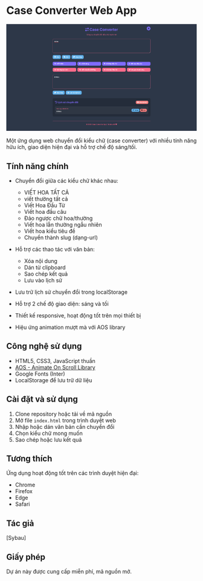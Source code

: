 # Case Converter Web App

![Case Converter Screenshot](./Screenshot.png)

Một ứng dụng web chuyển đổi kiểu chữ (case converter) với nhiều tính năng hữu ích, giao diện hiện đại và hỗ trợ chế độ sáng/tối.

## Tính năng chính

- Chuyển đổi giữa các kiểu chữ khác nhau:

  - VIẾT HOA TẤT CẢ
  - viết thường tất cả
  - Viết Hoa Đầu Từ
  - Viết hoa đầu câu
  - Đảo ngược chữ hoa/thường
  - Viết hoa lẫn thường ngẫu nhiên
  - Viết hoa kiểu tiêu đề
  - Chuyển thành slug (dạng-url)

- Hỗ trợ các thao tác với văn bản:

  - Xóa nội dung
  - Dán từ clipboard
  - Sao chép kết quả
  - Lưu vào lịch sử

- Lưu trữ lịch sử chuyển đổi trong localStorage
- Hỗ trợ 2 chế độ giao diện: sáng và tối
- Thiết kế responsive, hoạt động tốt trên mọi thiết bị
- Hiệu ứng animation mượt mà với AOS library

## Công nghệ sử dụng

- HTML5, CSS3, JavaScript thuần
- [AOS - Animate On Scroll Library](https://michalsnik.github.io/aos/)
- Google Fonts (Inter)
- LocalStorage để lưu trữ dữ liệu

## Cài đặt và sử dụng

1. Clone repository hoặc tải về mã nguồn
2. Mở file `index.html` trong trình duyệt web
3. Nhập hoặc dán văn bản cần chuyển đổi
4. Chọn kiểu chữ mong muốn
5. Sao chép hoặc lưu kết quả

## Tương thích

Ứng dụng hoạt động tốt trên các trình duyệt hiện đại:

- Chrome
- Firefox
- Edge
- Safari

## Tác giả

[Sybau]

## Giấy phép

Dự án này được cung cấp miễn phí, mã nguồn mở.
